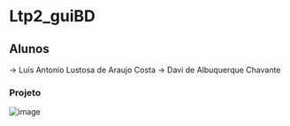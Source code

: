 # Ltp2_guiBD
## Alunos
-> Luís Antonio Lustosa de Araujo Costa
-> Davi de Albuquerque Chavante

### Projeto

![image](https://github.com/user-attachments/assets/736c6f24-bd41-45d8-9aa8-74b02a6e9fd3)

